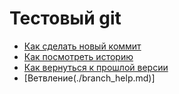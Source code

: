 # Тестовый git
- [Как сделать новый коммит](./commit_help.md)
- [Как посмотреть историю](./log_help.md)
- [Как вернуться к прошлой версии](./reset_help.md)
- [Ветвление(./branch_help.md)]
